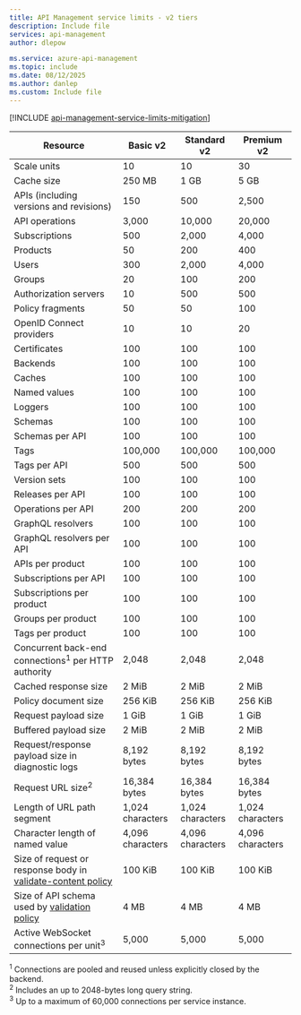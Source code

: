 ```yaml
---
title: API Management service limits - v2 tiers
description: Include file
services: api-management
author: dlepow

ms.service: azure-api-management
ms.topic: include
ms.date: 08/12/2025
ms.author: danlep
ms.custom: Include file
---
```


<!-- Limits - API Management v2 tiers  -->
[!INCLUDE [api-management-service-limits-mitigation](api-management-service-limits-mitigation.md)]


| Resource | Basic v2 | Standard v2 | Premium v2 |
| ---------| ----------- | ----------- | ----------- |
| Scale units | 10 | 10 | 30 |
| Cache size   | 250 MB | 1 GB | 5 GB |
| APIs  (including versions and revisions) | 150 | 500 | 2,500 |
| API operations  | 3,000 | 10,000 | 20,000 |
| Subscriptions  | 500 | 2,000 | 4,000 |
| Products  | 50 | 200 | 400 |
| Users  | 300 | 2,000 | 4,000 |
| Groups  | 20 | 100 | 200 |
| Authorization servers  | 10 | 500 | 500 |
| Policy fragments  | 50 | 50 | 100 |
| OpenID Connect providers  | 10 | 10 | 20 |
| Certificates  | 100 | 100 | 100 |
| Backends  | 100 | 100 | 100 |
| Caches  | 100 | 100 | 100 |
| Named values  | 100 | 100 | 100 |
| Loggers  | 100 | 100 | 100 |
| Schemas  | 100 | 100 | 100 |
| Schemas per API | 100 | 100 | 100 |
| Tags  | 100,000 | 100,000 | 100,000 |
| Tags per API | 500 | 500 | 500 |
| Version sets  | 100 | 100 | 100 |
| Releases per API | 100 | 100 | 100 |
| Operations per API | 200 | 200 | 200 |
| GraphQL resolvers  | 100 | 100 | 100 |
| GraphQL resolvers per API | 100 | 100 | 100 |
| APIs per product | 100 | 100 | 100 |
| Subscriptions per API | 100 | 100 | 100 |
| Subscriptions per product | 100 | 100 | 100 |
| Groups per product | 100 | 100 | 100 |
| Tags per product | 100 | 100 | 100 |
| Concurrent back-end connections<sup>1</sup> per HTTP authority | 2,048 | 2,048 | 2,048 |
| Cached response size | 2 MiB | 2 MiB | 2 MiB |
| Policy document size  | 256 KiB | 256 KiB | 256 KiB |
| Request payload size | 1 GiB | 1 GiB | 1 GiB |
| Buffered payload size | 2 MiB | 2 MiB | 2 MiB |
| Request/response payload size in diagnostic logs | 8,192 bytes | 8,192 bytes | 8,192 bytes | 
| Request URL size<sup>2</sup> | 16,384 bytes | 16,384 bytes | 16,384 bytes |
| Length of URL path segment | 1,024 characters | 1,024 characters  | 1,024 characters |
| Character length of named value | 4,096 characters | 4,096 characters | 4,096 characters |
| Size of request or response body in [validate-content policy](/azure/api-management/validate-content-policy) | 100 KiB |  100 KiB | 100 KiB |
| Size of API schema used by [validation policy](/azure/api-management/validation-policies) | 4 MB | 4 MB | 4 MB |
| Active WebSocket connections per unit<sup>3</sup> | 5,000 | 5,000 | 5,000 |

<sup>1</sup> Connections are pooled and reused unless explicitly closed by the backend.<br/>
<sup>2</sup> Includes an up to 2048-bytes long query string.<br/>
<sup>3</sup> Up to a maximum of 60,000 connections per service instance.



